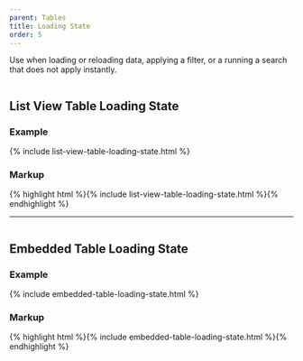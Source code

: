 ```yaml
---
parent: Tables
title: Loading State
order: 5
---
```

<p>Use when loading or reloading data, applying a filter, or a running a search that does not apply instantly.</p>

<div style="overflow: hidden">
  <h2>List View Table Loading State</h2>
  <div class="rs-pull-left" style="width:45em; margin-right: 2em;">
    <h3>Example</h3>
    {% include list-view-table-loading-state.html %}
  </div>
  <div class="rs-pull-left"><h3>Markup</h3>
    {% highlight html %}{% include list-view-table-loading-state.html %}{% endhighlight %}
  </div>
</div>
<hr>
<div style="overflow: hidden">
  <h2>Embedded Table Loading State</h2>
  <div class="rs-pull-left" style="width:45em; margin-right: 2em;">
    <h3>Example</h3>
    {% include embedded-table-loading-state.html %}
  </div>
  <div class="rs-pull-left"><h3>Markup</h3>
    {% highlight html %}{% include embedded-table-loading-state.html %}{% endhighlight %}
  </div>
</div>
